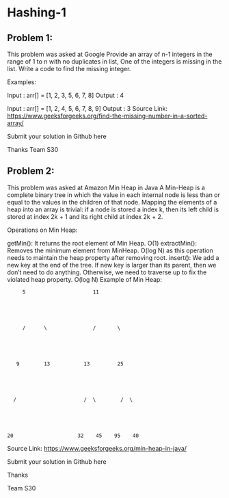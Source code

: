 # Hashing-1

## Problem 1:
This problem was asked at Google
Provide an array of n-1 integers in the range of 1 to n with no duplicates in list, One of the integers is missing in the list. Write a code to find the missing integer.

Examples:

Input : arr[] = [1, 2, 3, 5, 6, 7, 8]
Output : 4

Input : arr[] = [1, 2, 4, 5, 6, 7, 8, 9]
Output : 3
Source Link: https://www.geeksforgeeks.org/find-the-missing-number-in-a-sorted-array/

Submit your solution in Github here

Thanks
Team S30

## Problem 2:
This problem was asked at Amazon
Min Heap in Java
A Min-Heap is a complete binary tree in which the value in each internal node is less than or equal to the values in the children of that node.
Mapping the elements of a heap into an array is trivial: if a node is stored a index k, then its left child is stored at index 2k + 1 and its right child at index 2k + 2.

Operations on Min Heap:

getMin(): It returns the root element of Min Heap. O(1)
extractMin(): Removes the minimum element from MinHeap. O(log N) as this operation needs to maintain the heap property after removing root.
insert(): We add a new key at the end of the tree. If new key is larger than its parent, then we don’t need to do anything. Otherwise, we need to traverse up to fix the violated heap property. O(log N)
Example of Min Heap:

         5                      11





         /      \               /       \





       9        13           13         25





      /                      /  \        /  \





    20                     32    45    95    40
Source Link: https://www.geeksforgeeks.org/min-heap-in-java/

Submit your solution in Github here

Thanks

Team S30
